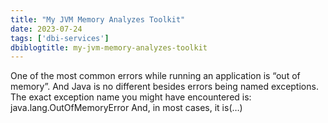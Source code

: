 ```yaml
---
title: "My JVM Memory Analyzes Toolkit"
date: 2023-07-24
tags: ['dbi-services']
dbiblogtitle: my-jvm-memory-analyzes-toolkit
---
```

One of the most common errors while running an application is “out of memory”. And Java is no different besides errors being named exceptions. The exact exception name you might have encountered is: java.lang.OutOfMemoryError And, in most cases, it is(…)